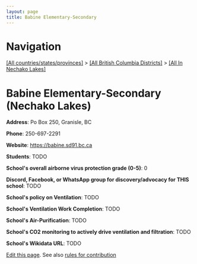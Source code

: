 ```yaml
---
layout: page
title: Babine Elementary-Secondary
---
```

# Navigation

[[All countries/states/provinces]](../../..) > [[All British Columbia Districts]](../..) > [[All In Nechako Lakes]](..)

# Babine Elementary-Secondary (Nechako Lakes)

**Address**: Po Box 250, Granisle, BC

**Phone**: 250-697-2291

**Website**: <https://babine.sd91.bc.ca>

**Students**: TODO

**School's overall airborne virus protection grade (0-5)**: 0

**Discord, Facebook, or WhatsApp group for discovery/advocacy for THIS school**: TODO

**School's policy on Ventilation**: TODO

**School's Ventilation Work Completion**: TODO

**School's Air-Purification**: TODO

**School's CO2 monitoring to actively drive ventilation and filtration**: TODO

**School's Wikidata URL**: TODO


[Edit this page](https://github.com/ventilate-schools/BC/edit/main/./Nechako_Lakes/Babine_Elementary-Secondary.md). See also [rules for contribution](../../../contribution-rules/)